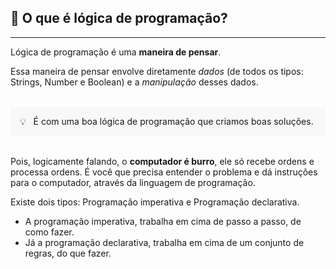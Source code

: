 
<h2 id="topico2"> 🧠 O que é lógica de programação? </h2>
 
---

<p>Lógica de programação é uma <b>maneira de pensar</b>.</p>

<p>Essa maneira de pensar envolve diretamente <i>dados</i> 
(de todos os tipos: Strings, Number e Boolean) e a <i>manipulação</i> desses dados.</p>

  <br>

<div style="background-color: hsla(0, 0%, 80%, 0.1); padding: 15px;">
  💡 &nbsp É com uma boa lógica de programação que criamos boas soluções.
</div>

  <br>

<p>Pois, logicamente falando, o <b>computador é burro</b>, ele só recebe ordens e processa
 ordens. É você que precisa entender o problema e dá instruções para o computador, através
 da linguagem de programação.</p>

<p>Existe dois tipos: Programação imperativa e Programação declarativa.</p>
<ul>
  <li>A programação imperativa, trabalha em cima de passo a passo, de como fazer.</li>
  <li>Já a programação declarativa, trabalha em cima de um conjunto de regras, do que fazer.</li>
</ul> 
